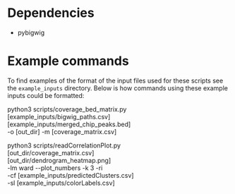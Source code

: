 # Dependencies
* pybigwig

# Example commands
To find examples of the format of the input files used for these scripts
see the `example_inputs` directory. Below is how commands using these
example inputs could be formatted:

python3 scripts/coverage_bed_matrix.py \
	[example_inputs/bigwig_paths.csv] \
	[example_inputs/merged_chip_peaks.bed] \
        -o [out_dir] -m [coverage_matrix.csv] 

python3 scripts/readCorrelationPlot.py \
	[out_dir/coverage_matrix.csv] \
	[out_dir/dendrogram_heatmap.png] \
	-lm ward --plot_numbers -k 3 -ri \
	-cf [example_inputs/predictedClusters.csv] \
	-sl [example_inputs/colorLabels.csv]
